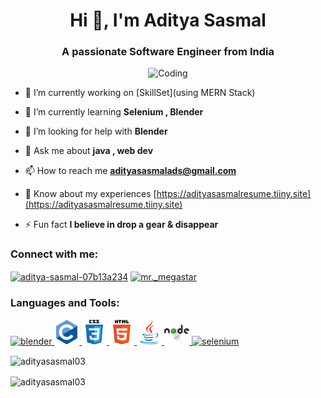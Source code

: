 <h1 align="center">Hi 👋, I'm Aditya Sasmal</h1>
<h3 align="center">A passionate Software Engineer from India</h3>

<div align="center">
    <img alt="Coding" width="400" src="https://cdn.dribbble.com/userupload/3004204/file/original-a03b5e672824cdc769fe1c0ce574d6d8.gif">
</div>

- 🔭 I’m currently working on [SkillSet](using MERN Stack)

- 🌱 I’m currently learning **Selenium , Blender**

- 🤝 I’m looking for help with **Blender**

- 💬 Ask me about **java , web dev**

- 📫 How to reach me **adityasasmalads@gmail.com**

- 📄 Know about my experiences [https://adityasasmalresume.tiiny.site](https://adityasasmalresume.tiiny.site)

- ⚡ Fun fact **I believe in drop a gear & disappear**

<h3 align="left">Connect with me:</h3>
<p align="left">
<a href="https://linkedin.com/in/aditya-sasmal-07b13a234" target="blank"><img align="center" src="https://raw.githubusercontent.com/rahuldkjain/github-profile-readme-generator/master/src/images/icons/Social/linked-in-alt.svg" alt="aditya-sasmal-07b13a234" height="30" width="40" /></a>
<a href="https://instagram.com/mr._megastar" target="blank"><img align="center" src="https://raw.githubusercontent.com/rahuldkjain/github-profile-readme-generator/master/src/images/icons/Social/instagram.svg" alt="mr._megastar" height="30" width="40" /></a>
</p>

<h3 align="left">Languages and Tools:</h3>
<p align="left">
    <a href="https://www.blender.org/" target="_blank" rel="noreferrer">
        <img src="https://download.blender.org/branding/community/blender_community_badge_white.svg" alt="blender" width="40" height="40"/>
    </a>
    <a href="https://www.cprogramming.com/" target="_blank" rel="noreferrer">
        <img src="https://raw.githubusercontent.com/devicons/devicon/master/icons/c/c-original.svg" alt="c" width="40" height="40"/>
    </a>
    <a href="https://www.w3schools.com/css/" target="_blank" rel="noreferrer">
        <img src="https://raw.githubusercontent.com/devicons/devicon/master/icons/css3/css3-original-wordmark.svg" alt="css3" width="40" height="40"/>
    </a>
    <a href="https://www.w3.org/html/" target="_blank" rel="noreferrer">
        <img src="https://raw.githubusercontent.com/devicons/devicon/master/icons/html5/html5-original-wordmark.svg" alt="html5" width="40" height="40"/>
    </a>
    <a href="https://www.java.com" target="_blank" rel="noreferrer">
        <img src="https://raw.githubusercontent.com/devicons/devicon/master/icons/java/java-original.svg" alt="java" width="40" height="40"/>
    </a>
    <a href="https://nodejs.org" target="_blank" rel="noreferrer">
        <img src="https://raw.githubusercontent.com/devicons/devicon/master/icons/nodejs/nodejs-original-wordmark.svg" alt="nodejs" width="40" height="40"/>
    </a>
    <a href="https://www.selenium.dev" target="_blank" rel="noreferrer">
        <img src="https://raw.githubusercontent.com/detain/svg-logos/780f25886640cef088af994181646db2f6b1a3f8/svg/selenium-logo.svg" alt="selenium" width="40" height="40"/>
    </a>
</p>

<p><img align="center" src="https://github-readme-stats.vercel.app/api/top-langs?username=adityasasmal03&show_icons=true&locale=en&layout=compact" alt="adityasasmal03" /></p>

<p><img align="center" src="https://github-readme-streak-stats.herokuapp.com/?user=adityasasmal03&" alt="adityasasmal03" /></p>
